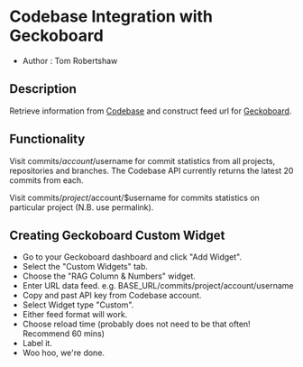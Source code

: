 # Codebase Integration with Geckoboard

* Author : Tom Robertshaw

## Description

Retrieve information from [Codebase](http://www.codebasehq.com) and construct feed url for [Geckoboard](geckoboard.com).

## Functionality 

Visit commits/$account/$username for commit statistics from all projects, repositories and branches.  The Codebase API currently returns the latest 20 commits from each.

Visit commits/$project/$account/$username for commits statistics on particular project (N.B. use permalink).

## Creating Geckoboard Custom Widget

* Go to your Geckoboard dashboard and click "Add Widget".
* Select the "Custom Widgets" tab.
* Choose the "RAG Column & Numbers" widget.
* Enter URL data feed.  e.g. BASE_URL/commits/project/account/username
* Copy and past API key from Codebase account.
* Select Widget type "Custom".
* Either feed format will work.
* Choose reload time (probably does not need to be that often! Recommend 60 mins)
* Label it.
* Woo hoo, we're done.
